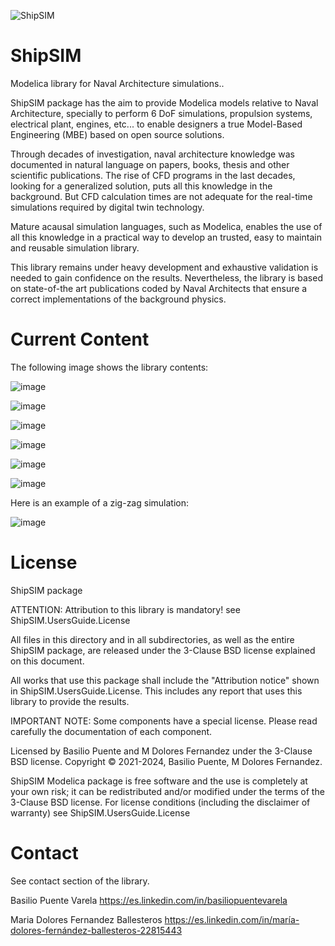 ![ShipSIM](https://user-images.githubusercontent.com/93596576/218254019-a370b3a5-83ff-4ef4-99bd-9fbb6c6912ed.png)


# ShipSIM
Modelica library for Naval Architecture simulations..

ShipSIM package has the aim to provide Modelica models relative to Naval Architecture, specially to perform 6 DoF simulations, propulsion systems, electrical plant, engines, etc... to enable designers a true Model-Based Engineering (MBE) based on open source solutions.

Through decades of investigation, naval architecture knowledge was documented in natural language on papers, books, thesis and other scientific publications. The rise of CFD programs in the last decades, looking for a generalized solution, puts all this knowledge in the background. But CFD calculation times are not adequate for the real-time simulations required by digital twin technology.

Mature acausal simulation languages, such as Modelica, enables the use of all this knowledge in a practical way to develop an trusted, easy to maintain and reusable simulation library.

This library remains under heavy development and exhaustive validation is needed to gain confidence on the results. Nevertheless, the library is based on state-of-the art publications coded by Naval Architects that ensure a correct implementations of the background physics.

# Current Content

The following image shows the library contents:

![image](https://github.com/BasilioPV/ShipSIM/assets/93596576/791820f2-42f1-4c3b-9fc0-16c30f52aeb9)

![image](https://github.com/BasilioPV/ShipSIM/assets/93596576/d022fb91-bbfa-479a-8ac0-6c8b4f0f7589)

![image](https://github.com/BasilioPV/ShipSIM/assets/93596576/fa157e03-078a-4c53-9c94-380e8b8f1297)

![image](https://github.com/BasilioPV/ShipSIM/assets/93596576/ca00dbec-7b1a-409f-b757-03b72be8d1bd)

![image](https://github.com/BasilioPV/ShipSIM/assets/93596576/44ed24ce-4aa6-408c-b8c8-d7694d786c0b)

![image](https://github.com/BasilioPV/ShipSIM/assets/93596576/025b3ac8-d08e-4c53-9239-e9ce41e5a745)



Here is an example of a zig-zag simulation:

![image](https://github.com/BasilioPV/ShipSIM/assets/93596576/c6f76686-a125-4d11-bb1f-43d8b1aae143)



# License

ShipSIM package

ATTENTION: Attribution to this library is mandatory! see ShipSIM.UsersGuide.License

All files in this directory and in all subdirectories, as well as the entire ShipSIM package, are released under the 3-Clause BSD license explained on this document.

All works that use this package shall include the "Attribution notice" shown in ShipSIM.UsersGuide.License. This includes any report that uses this library to provide the results.

IMPORTANT NOTE: Some components have a special license. Please read carefully the documentation of each component.

Licensed by Basilio Puente and M Dolores Fernandez under the 3-Clause BSD license.
Copyright © 2021-2024, Basilio Puente, M Dolores Fernandez.

ShipSIM Modelica package is free software and the use is completely at your own risk; it can be redistributed and/or modified under the terms of the 3-Clause BSD license. For license conditions (including the disclaimer of warranty) see ShipSIM.UsersGuide.License

# Contact
See contact section of the library.

Basilio Puente Varela
https://es.linkedin.com/in/basiliopuentevarela

Maria Dolores Fernandez Ballesteros
https://es.linkedin.com/in/maría-dolores-fernández-ballesteros-22815443
